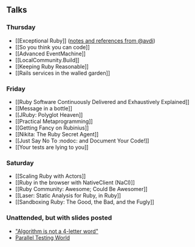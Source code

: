 ## Talks

### Thursday

* [[Exceptional Ruby]] ([notes and references from @avdi](http://avdi.org/devblog/exceptional-ruby/))
* [[So you think you can code]]
* [[Advanced EventMachine]]
* [[LocalCommunity.Build]]
* [[Keeping Ruby Reasonable]]
* [[Rails services in the walled garden]]

### Friday

* [[Ruby Software Continuously Delivered and Exhaustively Explained]]
* [[Message in a bottle]]
* [[JRuby: Polyglot Heaven]]
* [[Practical Metaprogramming]]
* [[Getting Fancy on Rubinius]]
* [[Nikita: The Ruby Secret Agent]]
* [[Just Say No To :nodoc: and Document Your Code!]]
* [[Your tests are lying to you]]

### Saturday

* [[Scaling Ruby with Actors]]
* [[Ruby in the browser with NativeClient (NaCl)]]
* [[Ruby Community: Awesome; Could Be Awesomer]]
* [[Laser: Static Analysis for Ruby, in Ruby]]
* [[Sandboxing Ruby: The Good, the Bad, and the Fugly]]

### Unattended, but with slides posted

* ["Algorithm is not a 4-letter word"](http://www.jamisbuck.org/presentations/rubyconf2011/index.html)
* [Parallel Testing World](http://speakerdeck.com/u/sorah/p/parallel-testing-world)